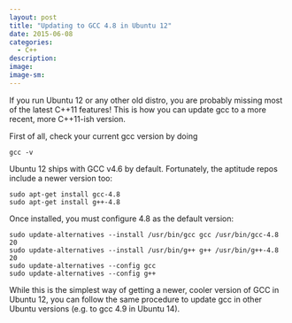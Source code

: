 ```yaml
---
layout: post
title: "Updating to GCC 4.8 in Ubuntu 12"
date: 2015-06-08
categories:
  - C++
description: 
image: 
image-sm: 
---
```


If you run Ubuntu 12 or any other old distro, you are probably missing most of the latest C++11 features! This is how you can update gcc to a more recent, more C++11-ish version.

First of all, check your current gcc version by doing 

```
gcc -v
```

Ubuntu 12 ships with GCC v4.6 by default. Fortunately, the aptitude repos include a newer version too: 

```
sudo apt-get install gcc-4.8
sudo apt-get install g++-4.8
```

Once installed, you must configure 4.8 as the default version:

```
sudo update-alternatives --install /usr/bin/gcc gcc /usr/bin/gcc-4.8 20
sudo update-alternatives --install /usr/bin/g++ g++ /usr/bin/g++-4.8 20
sudo update-alternatives --config gcc
sudo update-alternatives --config g++
```

While this is the simplest way of getting a newer, cooler version of GCC in Ubuntu 12, you can follow the same procedure to update gcc in other Ubuntu versions (e.g. to gcc 4.9 in Ubuntu 14). 
